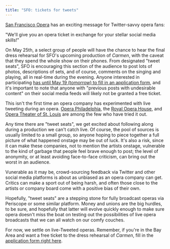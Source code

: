```yaml
---
title: "SFO: tickets for tweets"
---
```


[San Francisco Opera](/scene/companies/san-francisco-opera/) has an exciting message for Twitter-savvy opera fans:

"We'll give you an opera ticket in exchange for your stellar social media skills!"

On May 25th, a select group of people will have the chance to hear the final dress rehearsal for SFO's upcoming production of *Carmen*, with the caveat that they spend the whole show on their phones. From designated "tweet seats", SFO is encouraging this section of the audience to post lots of photos, descriptions of sets, and of course, comments on the singing and playing, all in real-time during the evening. Anyone interested in participating [has until May 19 (tomorrow) to fill in an application form](https://docs.google.com/forms/d/1gJ1HAUjn97ok373Mqm-ZFLhxvB1G21VL4h_WqGcuy6Q/viewform), and it's important to note that anyone with "previous posts with undesirable content" on their social media feeds will likely not be granted a free ticket.

This isn't the first time an opera company has experimented with live tweeting during an opera. [Opera Philadelphia](/scene/companies/opera-philadelphia/), the [Royal Opera House](/scene/companies/royal-opera-house/), and [Opera Theater of St. Louis](/scene/companies/opera-theater-of-st-louis/) are among the few who have tried it out.

Any time there are "tweet seats", we get excited about following along during a production we can't catch live. Of course, the pool of sources is usually limited to a small group, so anyone hoping to piece together a full picture of what happened onstage may be out of luck. It's also a risk, since it can make these companies, not to mention the artists onstage, vulnerable to the kind of garbage that people feel brave enough to post; the level of anonymity, or at least avoiding face-to-face criticism, can bring out the worst in an audience.

Vunerable as it may be, crowd-sourcing feedback via Twitter and other social media platforms is about as unbiased as an opera company can get. Critics can make a sport out of being harsh, and often those close to the artists or company board come with a positive bias of their own.

Hopefully, "tweet seats" are a stepping stone for fully broadcast operas via Periscope or some similar platform. Money and unions are the big hurdles, to be sure, and hopefully that latter will evolve quickly enough to make sure opera doesn't miss the boat on testing out the possibilities of live opera broadcasts that we can all watch on our comfy couches.

For now, we settle on live-Tweeted operas. Remember, if you're in the Bay Area and want a free ticket to the dress rehearsal of *Carmen*, fill in the [application form right here](https://docs.google.com/forms/d/1gJ1HAUjn97ok373Mqm-ZFLhxvB1G21VL4h_WqGcuy6Q/viewform).
